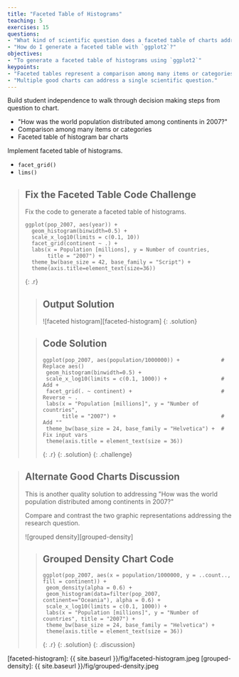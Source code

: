 ```yaml
---
title: "Faceted Table of Histograms"
teaching: 5
exercises: 15
questions:
- "What kind of scientific question does a faceted table of charts address?"
- "How do I generate a faceted table with `ggplot2`?"
objectives:
- "To generate a faceted table of histograms using `ggplot2`"
keypoints:
- "Faceted tables represent a comparison among many items or categories."
- "Multiple good charts can address a single scientific question."
---
```


Build student independence to walk through decision making steps from question
to chart.

-   "How was the world population distributed among continents in 2007?"
-   Comparison among many items or categories
-   Faceted table of histogram bar charts

Implement faceted table of histograms.

-   `facet_grid()`
-   `lims()`

> ## Fix the Faceted Table Code Challenge
>
> Fix the code to generate a faceted table of histograms.
>
> ~~~
> ggplot(pop_2007, aes(year)) +
>   geom_histogram(binwidth=0.5) +
>   scale_x_log10(limits = c(0.1, 10))
>   facet_grid(continent ~ .) +
>   labs(x = Population [millions], y = Number of countries, 
>        title = "2007") +
>   theme_bw(base_size = 42, base_family = "Script") +
>   theme(axis.title=element_text(size=36))
> ~~~
> {: .r}
>
> > ## Output Solution
> >
> > ![faceted histogram][faceted-histogram]
> {: .solution}
>
> > ## Code Solution
> >
> > ~~~
> > ggplot(pop_2007, aes(population/1000000)) +             # Replace aes()
> >  geom_histogram(binwidth=0.5) +
> >  scale_x_log10(limits = c(0.1, 1000)) +                 # Add +
> >  facet_grid(. ~ continent) +                            # Reverse ~ .
> >  labs(x = "Population [millions]", y = "Number of countries", 
> >       title = "2007") +                                 # Add ""
> >  theme_bw(base_size = 24, base_family = "Helvetica") +  # Fix input vars
> >  theme(axis.title = element_text(size = 36))
> > ~~~
> > {: .r}
> {: .solution}
{: .challenge}

> ## Alternate Good Charts Discussion
>
> This is another quality solution to addressing "How was the world population 
> distributed among continents in 2007?"
>
> Compare and contrast the two graphic representations addressing the research
> question.
>
> ![grouped density][grouped-density]
>
> > ## Grouped Density Chart Code
> >
> > ~~~
> > ggplot(pop_2007, aes(x = population/1000000, y = ..count.., fill = continent)) +
> >  geom_density(alpha = 0.6) +
> >  geom_histogram(data=filter(pop_2007, continent=="Oceania"), alpha = 0.6) +
> >  scale_x_log10(limits = c(0.1, 1000)) +
> >  labs(x = "Population [millions]", y = "Number of countries", title = "2007") +
> >  theme_bw(base_size = 24, base_family = "Helvetica") +
> >  theme(axis.title = element_text(size = 36))
> > ~~~
> > {: .r}
> {: .solution}
{: .discussion}

[faceted-histogram]: {{ site.baseurl }}/fig/faceted-histogram.jpeg
[grouped-density]: {{ site.baseurl }}/fig/grouped-density.jpeg
